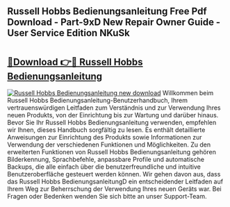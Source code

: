 ## Russell Hobbs Bedienungsanleitung Free Pdf Download - Part-9xD New Repair Owner Guide - User Service Edition NKuSk

# <h2><a href="http://df5msq.blite.top/?on=Russell+Hobbs+Bedienungsanleitung">🔗Download 👉🔴 Russell Hobbs Bedienungsanleitung</a></h2>

[![Russell Hobbs Bedienungsanleitung new download](https://i.imgur.com/lujVjoI.png)](http://df5msq.blite.top/?on=Russell+Hobbs+Bedienungsanleitung)
Willkommen beim Russell Hobbs Bedienungsanleitung-Benutzerhandbuch, Ihrem vertrauenswürdigen Leitfaden zum Verständnis und zur Verwendung Ihres neuen Produkts, von der Einrichtung bis zur Wartung und darüber hinaus. Bevor Sie Ihr Russell Hobbs Bedienungsanleitung verwenden, empfehlen wir Ihnen, dieses Handbuch sorgfältig zu lesen. Es enthält detaillierte Anweisungen zur Einrichtung des Produkts sowie Informationen zur Verwendung der verschiedenen Funktionen und Möglichkeiten. Zu den erweiterten Funktionen von Russell Hobbs Bedienungsanleitung gehören Bilderkennung, Sprachbefehle, anpassbare Profile und automatische Backups, die alle einfach über die benutzerfreundliche und intuitive Benutzeroberfläche gesteuert werden können. Wir gehen davon aus, dass das Russell Hobbs BedienungsanleitungD ein entscheidender Leitfaden auf Ihrem Weg zur Beherrschung der Verwendung Ihres neuen Geräts war. Bei Fragen oder Bedenken wenden Sie sich bitte an unser Support-Team.
